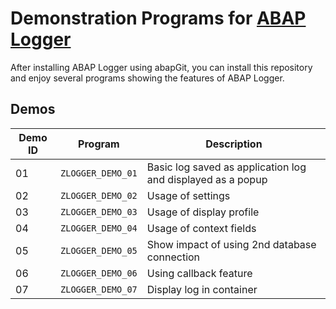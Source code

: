 # Demonstration Programs for [ABAP Logger](https://github.com/ABAP-Logger/ABAP-Logger)

After installing ABAP Logger using abapGit, you can install this repository and enjoy several programs showing the features of ABAP Logger.

## Demos

Demo ID | Program                     | Description
--------|-----------------------------|-------------------------
01      | `ZLOGGER_DEMO_01`           | Basic log saved as application log and displayed as a popup
02      | `ZLOGGER_DEMO_02`           | Usage of settings
03      | `ZLOGGER_DEMO_03`           | Usage of display profile
04      | `ZLOGGER_DEMO_04`           | Usage of context fields
05      | `ZLOGGER_DEMO_05`           | Show impact of using 2nd database connection
06      | `ZLOGGER_DEMO_06`           | Using callback feature
07      | `ZLOGGER_DEMO_07`           | Display log in container
